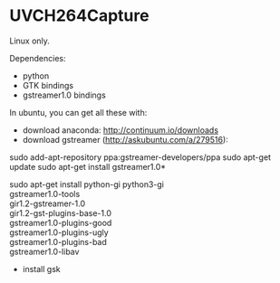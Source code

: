 UVCH264Capture
==============


Linux only.

Dependencies:

- python
- GTK bindings
- gstreamer1.0 bindings

In ubuntu, you can get all these with:

- download anaconda: http://continuum.io/downloads
- download gstreamer (http://askubuntu.com/a/279516):

 sudo add-apt-repository ppa:gstreamer-developers/ppa
 sudo apt-get update
 sudo apt-get install gstreamer1.0*
 
 sudo apt-get install python-gi python3-gi \
    gstreamer1.0-tools \
    gir1.2-gstreamer-1.0 \
    gir1.2-gst-plugins-base-1.0 \
    gstreamer1.0-plugins-good \
    gstreamer1.0-plugins-ugly \
    gstreamer1.0-plugins-bad \
    gstreamer1.0-libav
 
- install gsk
